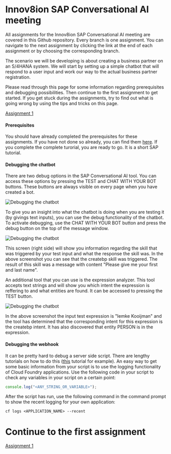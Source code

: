 # Innov8ion SAP Conversational AI meeting
All assignments for the Innov8ion SAP Conversational AI meeting are covered in this Github repository. Every branch is one assignment. You can navigate to the next assignment by clicking the link at the end of each assignment or by choosing the corresponding branch.

The scenario we will be developing is about creating a business partner on an S/4HANA system. We will start by setting up a simple chatbot that will respond to a user input and work our way to the actual business partner registration.

Please read through this page for some information regarding prerequisites and debugging possibilities. Then continue to the first assignment to get started. If you get stuck during the assignments, try to find out what is going wrong by using the tips and tricks on this page. 

[Assignment 1](https://github.com/Innov8ion-developer/SAP_Conversational_AI_Assignments/tree/1_Chatbot_with_simple_response)

#### Prerequisites
You should have already completed the prerequisites for these assignments. If you have not done so already, you can find them [here](https://help.sap.com/viewer/65de2977205c403bbc107264b8eccf4b/Cloud/en-US/772b45ce6c46492b908d4c985add932a.html). If you complete the complete turorial, you are ready to go. It is a short SAP tutorial. 

#### Debugging the chatbot
There are two debug options in the SAP Conversational AI tool. You can access these options by pressing the TEST and CHAT WITH YOUR BOT buttons. These buttons are always visible on every page when you have created a bot.

![Debugging the chatbot](https://github.com/iemkek/SAP_Conversational_AI_Assignments/blob/master/img/chatbotDebug.png)

To give you an insight into what the chatbot is doing when you are testing it (by givings text inputs), you can use the debug functionality of the chatbot. To activate debugging, use the CHAT WITH YOUR BOT button and press the debug button on the top of the message window.

![Debugging the chatbot](https://github.com/iemkek/SAP_Conversational_AI_Assignments/blob/master/img/chatbotDebug1.png)

This screen (right side) will show you information regarding the skill that was triggered by your test input and what the response the skill was. In the above screenshot you can see that the createbp skill was triggered. The result of this skill was a message with content "Please give me your first and last name".

An additional tool that you can use is the expression analyzer. This tool accepts text strings and will show you which intent the expression is reffering to and what entities are found. It can be accessed to pressing the TEST button.

![Debugging the chatbot](https://github.com/iemkek/SAP_Conversational_AI_Assignments/blob/master/img/chatbotDebug2.png)

In the above screenshot the input test expression is "Iemke Kooijman" and the tool has determined that the corresponding intent for this expression is the createbp intent. It has also discovered that entity PERSON is in the expression.

#### Debugging the webhook
It can be pretty hard to debug a server side script. There are lengthy tutorials on how to do this ([this](https://blogs.sap.com/2019/08/02/cloudfoundryfun-7-connect-vs-code-to-deployed-cloud-applications) tutorial for example). An easy way to get some basic information from your script is to use the logging functionality of Cloud Foundry applications. Use the following code in your script to check any variables in your script on a certain point:

```javascript
console.log("<ANY_STRING_OR_VARIABLE>");
```

After the script has run, use the following command in the command prompt to show the recent logging for your own application:

```
cf logs <APPLICATION_NAME> --recent
```

# Continue to the first assignment
[Assignment 1](https://github.com/Innov8ion-developer/SAP_Conversational_AI_Assignments/tree/1_Chatbot_with_simple_response)

